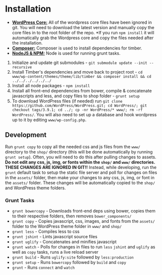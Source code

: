 # Installation

- **[WordPress Core:](https://github.com/WordPress/WordPress)** All of the wordpress core files have been ignored in git. You will need to download the latest version and manually copy the core files in to the root folder of the repo. *If you run `npm install` it will automatically grab the Wordpress core and copy the files needed after the installation.
- **[Composer:](https://getcomposer.org/)** Composer is used to install dependencies for timber.
- **[NodeJS & NPM:](http://nodejs.org/)** Node is used for running grunt tasks.

1. Initialize and update git submodules - `git submodule update --init --recursive`
2. Install Timber's dependencies and move back to project root - `cd www/wp-content/themes/theme/lib/timber && composer install && cd ../../../../../../`
3. Install all node packages - `npm install`
4. Install all front-end dependencies from bower, compile & concatenate javascripts and less, and copy files to shop folder - `grunt setup`
5. To download WordPress files (if needed) run `git clone https://github.com/WordPress/WordPress.git; cd WordPress/; git checkout tags/3.9.1; cd ../; cp -nr WordPress/* www/; rm -rf WordPress/`. You will also need to set up a database and hook wordpress up to it by editing `www/wp-config.php`.

## Development

Run `grunt copy` to copy all the needed css and js files from the `www/` directory to the `shop/` directory (this will be done automatically by running `grunt setup`). Often, you will need to do this after pulling changes to assets. **Do not edit any css, js, img, or fonts within the `shop/` and `www/` directories. THESE CHANGES ARE IGNORED IN GIT!!** Instead, while developing, run the `grunt` default task to setup the static file server and poll for changes on files in the `assets/` folder, then make your changes to any css, js, img, or font in the `assets/` folder. These changes will be automatically copied to the `shop/` and WordPress theme folders.


### Grunt Tasks

- `grunt bowercopy` - Downloads front-end deps using bower, copies them to their respective folders, then removes `bower_components/`
- `grunt copy` - Copies javascript, css, images, and fonts from the `assets/` folder to the WordPress theme folder in `www/` and `shop/`
- `grunt less` - Compiles less to css
- `grunt jshint` - Lints javascript source files
- `grunt uglify` - Concatenates and minifies javascript
- `grunt watch`  - Polls for changes in files to run `less` `jshint` and `uglify` as well as `copy` tasks, runs a live reload server
- `grunt build` -  Runs `uglify:site` followed by `less:production`
- `grunt setup` -  Runs `bowercopy` followed by `build` and `copy`
- `grunt` -  Runs `connect` and `watch`